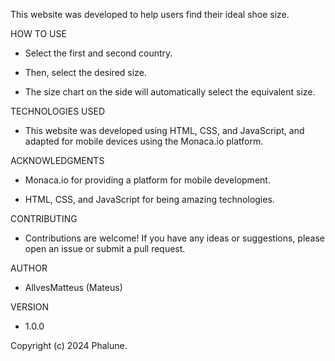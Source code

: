 This website was developed to help users find their ideal shoe size.

HOW TO USE

- Select the first and second country.

- Then, select the desired size.

- The size chart on the side will automatically select the equivalent size.

TECHNOLOGIES USED

- This website was developed using HTML, CSS, and JavaScript, and adapted for mobile devices using the Monaca.io platform.

ACKNOWLEDGMENTS

- Monaca.io for providing a platform for mobile development.

- HTML, CSS, and JavaScript for being amazing technologies.


CONTRIBUTING

- Contributions are welcome! If you have any ideas or suggestions, please open an issue or submit a pull request.

AUTHOR

- AllvesMatteus (Mateus)


VERSION

- 1.0.0


Copyright (c) 2024 Phalune.
